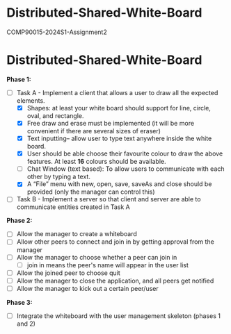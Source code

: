 # Distributed-Shared-White-Board
COMP90015-2024S1-Assignment2


# Distributed-Shared-White-Board

**Phase 1:**
 - [ ] Task A - Implement a client that allows a user to draw all the expected elements.
	 - [x] Shapes: at least your white board should support for line, circle, oval, and rectangle.
	 - [x] Free draw and erase must be implemented (it will be more convenient if there are several sizes of eraser)
	 - [x] Text inputting– allow user to type text anywhere inside the white board.
	 - [x] User should be able choose their favourite colour to draw the above features. At least **16** colours should be available.
	 - [ ] Chat Window (text based): To allow users to communicate with each other by typing a text.
	 - [x] A “File” menu with new, open, save, saveAs and close should be provided (only the manager can control this)
 - [ ] Task B - Implement a server so that client and server are able to communicate entities created in Task A

**Phase 2:**
 - [ ] Allow the manager to create a whiteboard
 - [ ] Allow other peers to connect and join in by getting approval from the manager
 - [ ] Allow the manager to choose whether a peer can join in
	 - [ ] join in means the peer's name will appear in the user list
 - [ ] Allow the joined peer to choose quit
 - [ ] Allow the manager to close the application, and all peers get notified
 - [ ] Allow the manager to kick out a certain peer/user

**Phase 3:**
 - [ ] Integrate the whiteboard with the user management skeleton (phases 1 and 2)
